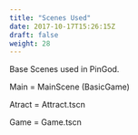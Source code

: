 ```yaml
---
title: "Scenes Used"
date: 2017-10-17T15:26:15Z
draft: false
weight: 28
---
```


Base Scenes used in PinGod.

Main = MainScene (BasicGame)

Atract = Attract.tscn

Game = Game.tscn

